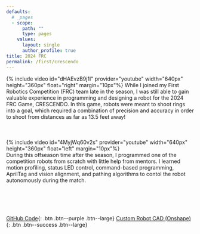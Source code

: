 ```yaml
---
defaults:
  # _pages
  - scope:
      path: ""
      type: pages
    values:
      layout: single
      author_profile: true
title: 2024 FRC
permalink: /first/crescendo
---
```

{% include video id="dHAEvzB9j1I" provider="youtube" width="640px" height="360px" float="right" margin="10px"%}
While I joined my First Robotics Competition (FRC) team late in the season, I was still able to gain valuable experience in programming and designing a robot for the 2024 FRC Game, CRESCENDO. In this game, robots were meant to shoot rings into a goal, which required a combination of precision and accuracy in order to shoot from distances as far as 13.5 feet away!
<br><br><br><br>
{% include video id="4MyjWq60v2s" provider="youtube" width="640px" height="360px" float="left" margin="10px"%}
<br>
During this offseason time after the season, I programmed one of the competition robots from scratch with little help from mentors. I learned motion profiling, status LED control, command-based programming, AprilTag and vision alignment, and pathing algorithms to contol the robot autonomously during the match.
<br><br><br><br><br><br>
[GitHub Code](https://github.com/Squirrr/KHALED-9752-SWERVE){: .btn .btn--purple .btn--large}
[Custom Robot CAD (Onshape)](https://cad.onshape.com/documents/5d8dc2398a955c4d778f9374/w/09336026c2b18413fc200d5a/e/4872d2ce58cb3a8e4195452c?renderMode=0&uiState=68e8427af6b819f6d27a6bf0){: .btn .btn--success .btn--large}